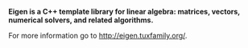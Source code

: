**Eigen is a C++ template library for linear algebra: matrices, vectors, numerical solvers, and related algorithms.**

For more information go to http://eigen.tuxfamily.org/.
